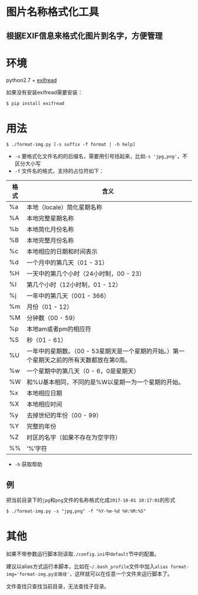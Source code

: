 # 图片名称格式化工具
## 根据EXIF信息来格式化图片到名字，方便管理

# 环境
python2.7 + [exifread](https://github.com/ianare/exif-py)

如果没有安装exifread需要安装：
```
$ pip install exifread
```

# 用法

```
$ ./format-img.py [-s suffix -f format | -h help]
```

* `-s` 要格式化文件名的的后缀名，需要用引号括起来，比如`-s 'jpg,png'`，不区分大小写
* `-f` 文件名的格式，支持的占位符如下：

格式	| 含义
--- | ---
%a |	本地（locale）简化星期名称 	 
%A |	本地完整星期名称	 
%b |	本地简化月份名称  
%B |	本地完整月份名称 	 
%c |	本地相应的日期和时间表示 	 
%d |	一个月中的第几天（01 - 31） 	 
%H |	一天中的第几个小时（24小时制，00 - 23） 	 
%I |	第几个小时（12小时制，01 - 12） 	 
%j |	一年中的第几天（001 - 366） 	 
%m |	月份（01 - 12） 	 
%M |	分钟数（00 - 59） 	 
%p |	本地am或者pm的相应符 
%S |	秒（01 - 61） 
%U |	一年中的星期数。（00 - 53星期天是一个星期的开始。）第一个星期天之前的所有天数都放在第0周。 
%w |	一个星期中的第几天（0 - 6，0是星期天）
%W |	和%U基本相同，不同的是%W以星期一为一个星期的开始。 	 
%x |	本地相应日期 	 
%X |	本地相应时间 	 
%y |	去掉世纪的年份（00 - 99） 	 
%Y |	完整的年份 
%Z |	时区的名字（如果不存在为空字符）
%% |	‘%’字符

* `-h` 获取帮助

## 例

把当前目录下的`jpg`和`png`文件的名称格式化成`2017-10-01 10:17:01`的形式
```
$ ./format-img.py -s "jpg,png" -f "%Y-%m-%d %H:%M:%S"
```

# 其他

如果不带参数运行脚本则读取`./config.ini`中`default`节中的配置。

建议以alias方式运行本脚本，比如在`~/.bash_profile`文件中加入`alias format-img='format-img.py全路径'`，这样就可以在任意一个文件夹运行脚本了。

文件查找只查找当前目录，无法查找子目录。